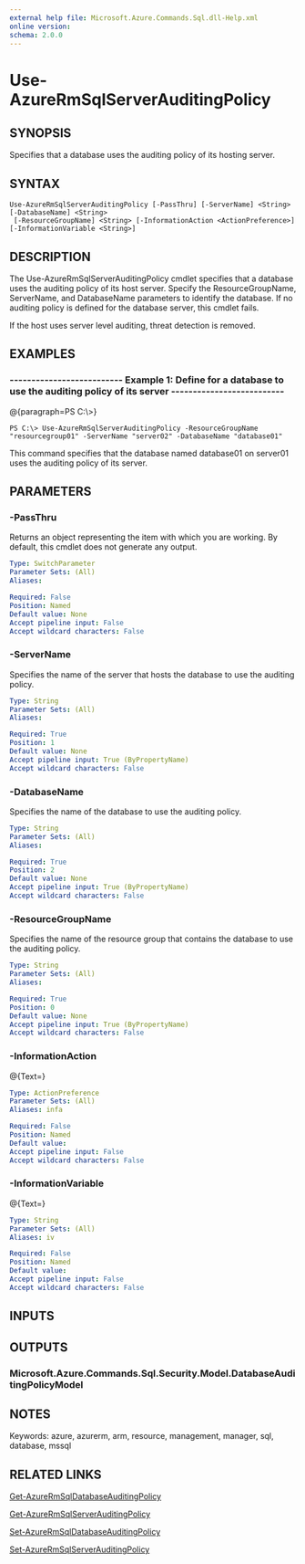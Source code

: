 ```yaml
---
external help file: Microsoft.Azure.Commands.Sql.dll-Help.xml
online version: 
schema: 2.0.0
---
```


# Use-AzureRmSqlServerAuditingPolicy
## SYNOPSIS
Specifies that a database uses the auditing policy of its hosting server.

## SYNTAX

```
Use-AzureRmSqlServerAuditingPolicy [-PassThru] [-ServerName] <String> [-DatabaseName] <String>
 [-ResourceGroupName] <String> [-InformationAction <ActionPreference>] [-InformationVariable <String>]
```

## DESCRIPTION
The Use-AzureRmSqlServerAuditingPolicy cmdlet specifies that a database uses the auditing policy of its host server.
Specify the ResourceGroupName, ServerName, and DatabaseName parameters to identify the database.
If no auditing policy is defined for the database server, this cmdlet fails.

If the host uses server level auditing, threat detection is removed.

## EXAMPLES

### --------------------------  Example 1: Define for a database to use the auditing policy of its server  --------------------------
@{paragraph=PS C:\\\>}

```
PS C:\> Use-AzureRmSqlServerAuditingPolicy -ResourceGroupName "resourcegroup01" -ServerName "server02" -DatabaseName "database01"
```

This command specifies that the database named database01 on server01 uses the auditing policy of its server.

## PARAMETERS

### -PassThru
Returns an object representing the item with which you are working.
By default, this cmdlet does not generate any output.

```yaml
Type: SwitchParameter
Parameter Sets: (All)
Aliases: 

Required: False
Position: Named
Default value: None
Accept pipeline input: False
Accept wildcard characters: False
```

### -ServerName
Specifies the name of the server that hosts the database to use the auditing policy.

```yaml
Type: String
Parameter Sets: (All)
Aliases: 

Required: True
Position: 1
Default value: None
Accept pipeline input: True (ByPropertyName)
Accept wildcard characters: False
```

### -DatabaseName
Specifies the name of the database to use the auditing policy.

```yaml
Type: String
Parameter Sets: (All)
Aliases: 

Required: True
Position: 2
Default value: None
Accept pipeline input: True (ByPropertyName)
Accept wildcard characters: False
```

### -ResourceGroupName
Specifies the name of the resource group that contains the database to use the auditing policy.

```yaml
Type: String
Parameter Sets: (All)
Aliases: 

Required: True
Position: 0
Default value: None
Accept pipeline input: True (ByPropertyName)
Accept wildcard characters: False
```

### -InformationAction
@{Text=}

```yaml
Type: ActionPreference
Parameter Sets: (All)
Aliases: infa

Required: False
Position: Named
Default value: 
Accept pipeline input: False
Accept wildcard characters: False
```

### -InformationVariable
@{Text=}

```yaml
Type: String
Parameter Sets: (All)
Aliases: iv

Required: False
Position: Named
Default value: 
Accept pipeline input: False
Accept wildcard characters: False
```

## INPUTS

## OUTPUTS

### Microsoft.Azure.Commands.Sql.Security.Model.DatabaseAuditingPolicyModel

## NOTES
Keywords: azure, azurerm, arm, resource, management, manager, sql, database, mssql

## RELATED LINKS

[Get-AzureRmSqlDatabaseAuditingPolicy]()

[Get-AzureRmSqlServerAuditingPolicy]()

[Set-AzureRmSqlDatabaseAuditingPolicy]()

[Set-AzureRmSqlServerAuditingPolicy]()

